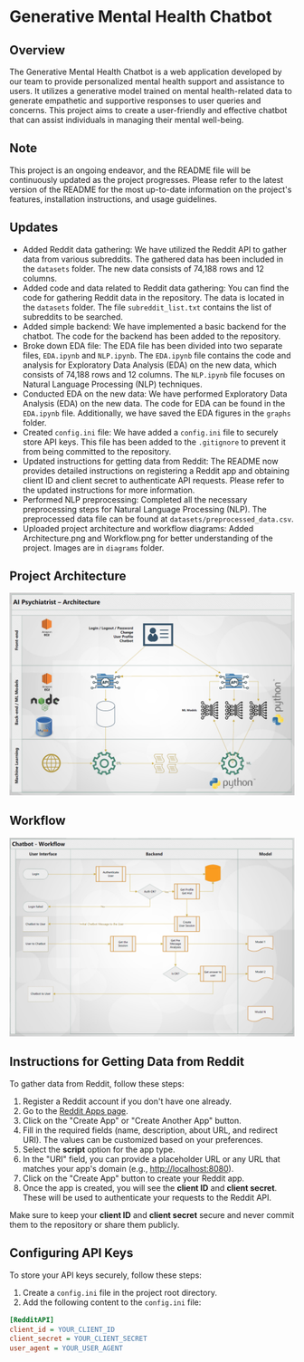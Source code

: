 # Generative Mental Health Chatbot

## Overview

The Generative Mental Health Chatbot is a web application developed by our team to provide personalized mental health support and assistance to users. It utilizes a generative model trained on mental health-related data to generate empathetic and supportive responses to user queries and concerns. This project aims to create a user-friendly and effective chatbot that can assist individuals in managing their mental well-being.

## Note

This project is an ongoing endeavor, and the README file will be continuously updated as the project progresses. Please refer to the latest version of the README for the most up-to-date information on the project's features, installation instructions, and usage guidelines.


## Updates

- Added Reddit data gathering: We have utilized the Reddit API to gather data from various subreddits. The gathered data has been included in the `datasets` folder. The new data consists of 74,188 rows and 12 columns.
- Added code and data related to Reddit data gathering: You can find the code for gathering Reddit data in the repository. The data is located in the `datasets` folder. The file `subreddit_list.txt` contains the list of subreddits to be searched.
- Added simple backend: We have implemented a basic backend for the chatbot. The code for the backend has been added to the repository.
- Broke down EDA file: The EDA file has been divided into two separate files, `EDA.ipynb` and `NLP.ipynb`. The `EDA.ipynb` file contains the code and analysis for Exploratory Data Analysis (EDA) on the new data, which consists of 74,188 rows and 12 columns. The `NLP.ipynb` file focuses on Natural Language Processing (NLP) techniques.
- Conducted EDA on the new data: We have performed Exploratory Data Analysis (EDA) on the new data. The code for EDA can be found in the `EDA.ipynb` file. Additionally, we have saved the EDA figures in the `graphs` folder.
- Created `config.ini` file: We have added a `config.ini` file to securely store API keys. This file has been added to the `.gitignore` to prevent it from being committed to the repository.
- Updated instructions for getting data from Reddit: The README now provides detailed instructions on registering a Reddit app and obtaining client ID and client secret to authenticate API requests. Please refer to the updated instructions for more information.
- Performed NLP preprocessing: Completed all the necessary preprocessing steps for Natural Language Processing (NLP). The preprocessed data file can be found at `datasets/preprocessed_data.csv`.
- Uploaded project architecture and workflow diagrams: Added Architecture.png and Workflow.png for better understanding of the project. Images are in `diagrams` folder.


## Project Architecture

![Architecture](diagrams/Architecture.png)

## Workflow

![Workflow](diagrams/Workflow.png)


## Instructions for Getting Data from Reddit

To gather data from Reddit, follow these steps:

1. Register a Reddit account if you don't have one already.
2. Go to the [Reddit Apps page](https://www.reddit.com/prefs/apps).
3. Click on the "Create App" or "Create Another App" button.
4. Fill in the required fields (name, description, about URL, and redirect URI). The values can be customized based on your preferences.
5. Select the **script** option for the app type.
6. In the "URI" field, you can provide a placeholder URL or any URL that matches your app's domain (e.g., <http://localhost:8080>).
7. Click on the "Create App" button to create your Reddit app.
8. Once the app is created, you will see the **client ID** and **client secret**. These will be used to authenticate your requests to the Reddit API.

Make sure to keep your **client ID** and **client secret** secure and never commit them to the repository or share them publicly.

## Configuring API Keys

To store your API keys securely, follow these steps:

1. Create a `config.ini` file in the project root directory.
2. Add the following content to the `config.ini` file:

```ini
[RedditAPI]
client_id = YOUR_CLIENT_ID
client_secret = YOUR_CLIENT_SECRET
user_agent = YOUR_USER_AGENT
```
